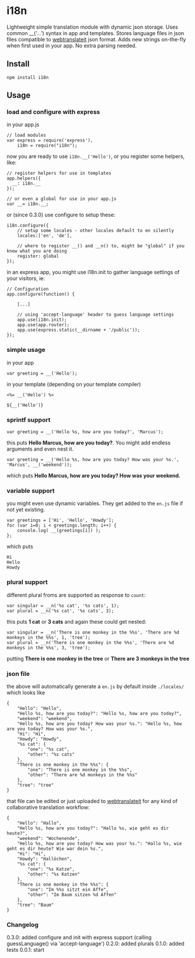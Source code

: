 # i18n

Lightweight simple translation module with dynamic json storage. 
Uses common __('...') syntax in app and templates.
Stores language files in json files compatible to [webtranslateit](http://webtranslateit.com/) json format.
Adds new strings on-the-fly when first used in your app.
No extra parsing needed.

## Install

	npm install i18n

## Usage

### load and configure with express

in your app.js

	// load modules
	var express = require('express'),
	    i18n = require("i18n");
	
now you are ready to use `i18n.__('Hello')`, or you register some helpers, like:
	
	// register helpers for use in templates
	app.helpers({
	  __: i18n.__
	});
	
	// or even a global for use in your app.js
	var __= i18n.__;
	
or (since 0.3.0) use configure to setup these:

    i18n.configure({
        // setup some locales - other locales default to en silently
        locales:['en', 'de'],

        // where to register __() and __n() to, might be "global" if you know what you are doing
        register: global
    });

in an express app, you might use i18n.init to gather language settings of your visitors, ie:

	// Configuration
	app.configure(function() {

    	[...]

	    // using 'accept-language' header to guess language settings
	    app.use(i18n.init);
	    app.use(app.router);
	    app.use(express.static(__dirname + '/public'));
	});
	
### simple usage

in your app

	var greeting = __('Hello');
	
in your template (depending on your template compiler)
	
	<%= __('Hello') %>
	
	${__('Hello')}
	
### sprintf support

	var greeting = __('Hello %s, how are you today?', 'Marcus');
	
this puts **Hello Marcus, how are you today?**. You might add endless arguments and even nest it.

	var greeting = __('Hello %s, how are you today? How was your %s.', 'Marcus', __('weekend'));
	
which puts **Hello Marcus, how are you today? How was your weekend.**

### variable support

you might even use dynamic variables. They get added to the `en.js` file if not yet existing.

	var greetings = ['Hi', 'Hello', 'Howdy'];        
    for (var i=0; i < greetings.length; i++) {
        console.log( __(greetings[i]) );
    };

which puts 

	Hi
	Hello
	Howdy

### plural support

different plural froms are supported as response to `count`:

	var singular = __n('%s cat', '%s cats', 1);
    var plural = __n('%s cat', '%s cats', 3);

this puts **1 cat** or **3 cats**
and again these could get nested:

	var singular = __n('There is one monkey in the %%s', 'There are %d monkeys in the %%s', 1, 'tree');
	var plural = __n('There is one monkey in the %%s', 'There are %d monkeys in the %%s', 3, 'tree');
	
putting **There is one monkey in the tree** or **There are 3 monkeys in the tree**

### json file

the above will automatically generate a `en.js` by default inside `./locales/` which looks like

	{
		"Hello": "Hello",
		"Hello %s, how are you today?": "Hello %s, how are you today?",
		"weekend": "weekend",
		"Hello %s, how are you today? How was your %s.": "Hello %s, how are you today? How was your %s.",
		"Hi": "Hi",
		"Howdy": "Howdy",
		"%s cat": {
			"one": "%s cat",
			"other": "%s cats"
		},
		"There is one monkey in the %%s": {
			"one": "There is one monkey in the %%s",
			"other": "There are %d monkeys in the %%s"
		},
		"tree": "tree"
	}

that file can be edited or just uploaded to [webtranslateit](http://docs.webtranslateit.com/file_formats/) for any kind of collaborative translation workflow:

	{
		"Hello": "Hallo",
		"Hello %s, how are you today?": "Hallo %s, wie geht es dir heute?",
		"weekend": "Wochenende",
		"Hello %s, how are you today? How was your %s.": "Hallo %s, wie geht es dir heute? Wie war dein %s.",
		"Hi": "Hi",
		"Howdy": "Hallöchen",
		"%s cat": {
			"one": "%s Katze",
			"other": "%s Katzen"
		},
		"There is one monkey in the %%s": {
			"one": "Im %%s sitzt ein Affe",
			"other": "Im Baum sitzen %d Affen"
		},
		"tree": "Baum"
	}
	
### Changelog

0.3.0: added configure and init with express support (calling guessLanguage() via 'accept-language')
0.2.0: added plurals
0.1.0: added tests
0.0.1: start 